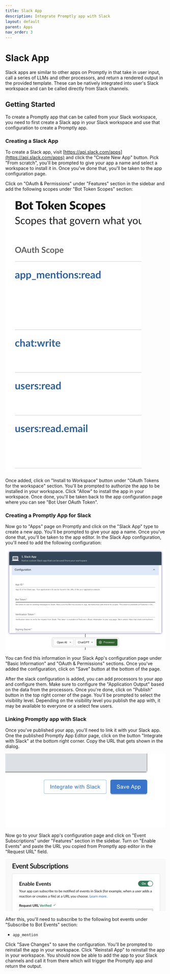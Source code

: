 ```yaml
---
title: Slack App
description: Integrate Promptly app with Slack
layout: default
parent: Apps
nav_order: 3
---
```


# Slack App

Slack apps are similar to other apps on Promptly in that take in user input, call a series of LLMs and other processors, and return a rendered output in the provided template. These can be natively integrated into user's Slack workspace and can be called directly from Slack channels.

## Getting Started

To create a Promptly app that can be called from your Slack workspace, you need to first create a Slack app in your Slack workspace and use that configuration to create a Promptly app.

### Creating a Slack App

To create a Slack app, visit [https://api.slack.com/apps](https://api.slack.com/apps) and click the "Create New App" button. Pick "From scratch", you'll be prompted to give your app a name and select a workspace to install it in. Once you've done that, you'll be taken to the app configuration page.

Click on "OAuth & Permissions" under "Features" section in the sidebar and add the following scopes under "Bot Token Scopes" section:

![Slack OAuth Scopes](/assets/images/slack_bot_token_scopes.png)

Once added, click on "Install to Workspace" button under "OAuth Tokens for the workspace" section. You'll be prompted to authorize the app to be installed in your workspace. Click "Allow" to install the app in your workspace. Once done, you'll be taken back to the app configuration page where you can see "Bot User OAuth Token".

### Creating a Promptly App for Slack

Now go to "Apps" page on Promptly and click on the "Slack App" type to create a new app. You'll be prompted to give your app a name. Once you've done that, you'll be taken to the app editor. In the Slack App configuration, you'll need to add the following configuration:

![Slack App Configuration](/assets/images/slack_app_editor.png)

You can find this information in your Slack App's configuration page under "Basic Information" and "OAuth & Permissions" sections. Once you've added the configuration, click on "Save" button at the bottom of the page.

After the slack configuration is added, you can add processors to your app and configure them. Make sure to configure the "Application Output" based on the data from the processors. Once you're done, click on "Publish" button in the top right corner of the page. You'll be prompted to select the visibility level. Depending on the visibility level you publish the app with, it may be available to everyone or a select few users.

### Linking Promptly app with Slack

Once you've published your app, you'll need to link it with your Slack app. One the published Promptly App Editor page, click on the button "Integrate with Slack" at the bottom right corner. Copy the URL that gets shown in the dialog.

![Slack App Integration](/assets/images/slack_app_integration.png)

Now go to your Slack app's configuration page and click on "Event Subscriptions" under "Features" section in the sidebar. Turn on "Enable Events" and paste the URL you copied from Promptly app editor in the "Request URL" field.

![Slack App Event Subscriptions](/assets/images/slack_app_event_subscriptions.png)

After this, you'll need to subscribe to the following bot events under "Subscribe to Bot Events" section:

- `app_mention`

Click "Save Changes" to save the configuration. You'll be prompted to reinstall the app in your workspace. Click "Reinstall App" to reinstall the app in your workspace. You should now be able to add the app to your Slack channels and call it from there which will trigger the Promptly app and return the output.
